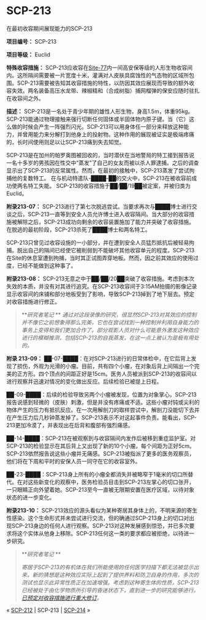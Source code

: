 # SCP-213
                        




在最初收容期间展现能力的SCP-213



**项目编号：** SCP-213

**项目等级：** Euclid

**特殊收容措施：** SCP-213应收容在[Site-77](/secure-facility-dossier-site-77)内一间高安保等级的人形生物收容间内。这所隔间需要被一片宽度十米，灌满对人皮肤具腐蚀性的气态物的区域所包围。SCP-213需要被告知其收容措施的特性，以防因其效应展现而导致的额外收容失效。两名装备高压水龙带、辣椒精和（合成树脂）捕网榴弹的保安应随时驻扎在收容间之外。

**描述：** SCP-213是一名处于青少年期的雄性人形生物，身高1.5m，体重95kg。SCP-213能通过物理接触来强行切断任何固体或半固体物内原子键。当（它）这么做的时候会产生一阵强烈闪光。SCP-213可以用身体任一部分来释放这种能力，并曾用能力来分解打到他身上的投射物。这种作用的展现被证实是极端疼痛的，长时间使用则足以让SCP-213痛到失去知觉。

SCP-213是在加州的帕罗奥图被回收的，当时潜伏在当地警局的特工接到报告说一名十多岁的男孩因在性交中“蒸发”了自己的女友而被以杀人罪逮捕。之后的调查显示出了SCP-213的反常属性。然而，在最初的接触中，SCP-213蒸发了尝试拘捕他的复数特工。 在与机动特遣队-████-██的交火中，SCP-213在被收容前成功使两名特工失能。 SCP-213的收容措施于██/██/19██被定案，并被归类为Euclid。

**附录213-07：** SCP-213进行了第七次脱逃尝试。当要求再次与████博士进行交谈之后，SCP-213一直等到安全人员允许博士进入收容隔间。当大部分的收容措施被解除之后，SCP-213成功向剩余的收容装置施加了能力并突破了收容措施。在脱逃的最初阶段，SCP-213杀死了████博士和两名特工。

SCP-213只曾见过收容设施的一小部分，并在遭到安全人员猛烈抵抗后被轻易拘捕。脱出自己的隔间已经使它被削弱到不能破坏其他收容单元的程度。SCP-213在Site的休息室遭到拘捕，当时其正试图弄穿地板。然而，因之前其效应的使用过度，已经不能做到这种事了。

**附录213-08：** SCP-213无意之中于██/██/20██突破了收容措施。考虑到本次失效的本质，并没有对其进行追究。在SCP-213收容间于3:15AM拍摄的影像记录显示收容间的床铺和部分地板受到了影响，导致SCP-213掉到了地下层去。预定对收容措施进行修正。


> ***研究者笔记* ** 
*通过对这段录像的研究，很显然SCP-213对其效应的控制并不像它之前想象得那么完美，它也在尝试找到一种控制并利用自身能力的事务上变得和我们更加合作了。部分观影人员对什么可能意外激发这种效应进行的模糊推测，包括SCP-213的自我蒸发，在这一点上被认为是极有用处的。* 
> 

**附录 213-09：** 
██-07-████：在对SCP-213进行的日常体检中，在它后背上发现了损伤，外观为光滑的小瘤。目前，共有四个小瘤，在对象后背上间隔出一个完美的正方形。四个顶点的间距正好是15cm。医务人员被派到SCP-213的收容间以进行观察并迅速对情况的变化做出反应。后续检验已被提上日程。

██-09-████：后续的检验导致另两个小瘤被发现，位置为对象掌心。SCP-213报告说感到轻微的（皮肤）刺激，但是并没有疼痛或不适。这些小瘤对钝或尖利的物体产生的压力有抵抗反应。在一次用解剖刀的取样尝试中，解剖刀没能切下去并在产生压力后几秒钟蒸发掉了。SCP-213表示不对这起事件负责。能看出，SCP-213更加冷漠了，并表现出在后背和腹部有强烈痛感。

██-14-████：SCP-213在被观察到与收容隔间内发作后被移到重症监护室。对SCP-213的检验显示在其后背上又出现了新的10个小瘤。每个间距为正好5cm。SCP-213依然报告说这些小瘤并无痛感。SCP-213被指派了更多的医务观察员，他们将在下周和平时的安保人员一同守在它的收容室外。

██-23-████：SCP-213身上所有的小瘤全都消失并被略窄于1毫米的切口所替代。在对这些新变化的观察中，医务检验员目击到SCP-213左掌心的切口张开，一只眼睛正向外望着她。SCP-213至今一直被无限期安置在医疗区域，以待对象状态的进一步变化。

**附录213-10：** 
SCP-213效应的源头看似为某种寄居其身体上的，不明来源的寄生性感染。这个生命形式并未尝试进行交流，但的确通过SCP-213身上的切口对出现SCP-213身边的任何人进行观察。SCP-213对这种发展感到惊恐，并已多次要求将这个实体从他身上移除。SCP-213任何这一类的要求都应被拒绝，以待进一步研究。


> ***研究者笔记* ** 
> 
> *寄居于SCP-213的有机体在我们所能使用的任何医学扫描下都无法被显示出来。新的猜想是这种效应实际上起到了提供养料和防卫自身的作用，多次的测试也显示此异常性质正在加速增强。考虑到这种寄生体的性质，SCP-213已经被处于由化学物质所引导的昏迷状态下，直到进一步的研究能够进行。<a shape='rect' class='newpage' href='/daydreamin'>&#24050;&#39044;&#23450;&#23545;&#25910;&#23481;&#25514;&#26045;&#36827;&#34892;&#37325;&#22823;&#20462;&#35746;</a>。* 
> 



« [SCP-212](/scp-212) | SCP-213 | [SCP-214](/scp-214) »





                    